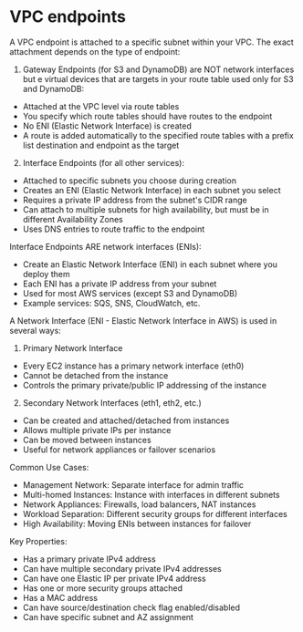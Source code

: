 # VPC endpoints

A VPC endpoint is attached to a specific subnet within your VPC. The exact attachment depends on the type of endpoint:

1. Gateway Endpoints (for S3 and DynamoDB) are NOT network interfaces but e virtual devices that are targets in your route table used only for S3 and DynamoDB:

* Attached at the VPC level via route tables
* You specify which route tables should have routes to the endpoint
* No ENI (Elastic Network Interface) is created
* A route is added automatically to the specified route tables with a prefix list destination and endpoint as the target

2. Interface Endpoints (for all other services):

* Attached to specific subnets you choose during creation
* Creates an ENI (Elastic Network Interface) in each subnet you select
* Requires a private IP address from the subnet's CIDR range
* Can attach to multiple subnets for high availability, but must be in different Availability Zones
* Uses DNS entries to route traffic to the endpoint

Interface Endpoints ARE network interfaces (ENIs):

* Create an Elastic Network Interface (ENI) in each subnet where you deploy them
* Each ENI has a private IP address from your subnet
* Used for most AWS services (except S3 and DynamoDB)
* Example services: SQS, SNS, CloudWatch, etc.

A Network Interface (ENI - Elastic Network Interface in AWS) is used in several ways:

1. Primary Network Interface

* Every EC2 instance has a primary network interface (eth0)
* Cannot be detached from the instance
* Controls the primary private/public IP addressing of the instance

2. Secondary Network Interfaces (eth1, eth2, etc.)

* Can be created and attached/detached from instances
* Allows multiple private IPs per instance
* Can be moved between instances
* Useful for network appliances or failover scenarios

Common Use Cases:

* Management Network: Separate interface for admin traffic
* Multi-homed Instances: Instance with interfaces in different subnets
* Network Appliances: Firewalls, load balancers, NAT instances
* Workload Separation: Different security groups for different interfaces
* High Availability: Moving ENIs between instances for failover

Key Properties:

* Has a primary private IPv4 address
* Can have multiple secondary private IPv4 addresses
* Can have one Elastic IP per private IPv4 address
* Has one or more security groups attached
* Has a MAC address
* Can have source/destination check flag enabled/disabled
* Can have specific subnet and AZ assignment

